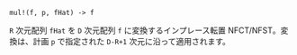 ```
mul!(f, p, fHat) -> f
```

`R` 次元配列 `fHat` を `D` 次元配列 `f` に変換するインプレース転置 NFCT/NFST。変換は、計画 `p` で指定された `D-R+1` 次元に沿って適用されます。
